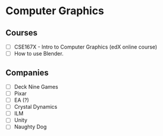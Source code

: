 # Computer Graphics

## Courses

- [ ] CSE167X - Intro to Computer Graphics (edX online course)
- [ ] How to use Blender.

## Companies
- [ ] Deck Nine Games
- [ ] Pixar
- [ ] EA (?)
- [ ] Crystal Dynamics
- [ ] ILM
- [ ] Unity
- [ ] Naughty Dog
